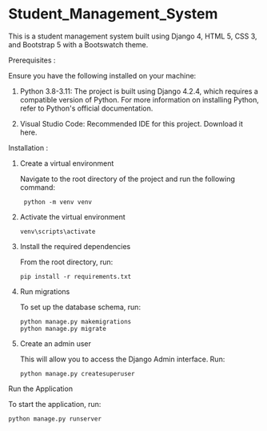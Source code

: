 # Student_Management_System

This is a student management system built using Django 4, HTML 5, CSS 3, and Bootstrap 5 with a Bootswatch theme.

Prerequisites :

Ensure you have the following installed on your machine:

1) Python 3.8-3.11: The project is built using Django 4.2.4, which requires a compatible version of Python. For more information on installing Python, refer to Python's official documentation.

2) Visual Studio Code: Recommended IDE for this project. Download it here.


Installation :

1. Create a virtual environment
   
   Navigate to the root directory of the project and run the following command:

        python -m venv venv

3. Activate the virtual environment

       venv\scripts\activate

5. Install the required dependencies
   
   From the root directory, run:
                         
       pip install -r requirements.txt

7. Run migrations
   
   To set up the database schema, run:

       python manage.py makemigrations
       python manage.py migrate


9. Create an admin user
    
   This will allow you to access the Django Admin interface. Run:

       python manage.py createsuperuser


  Run the Application

  To start the application, run:

    python manage.py runserver

